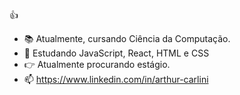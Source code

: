 :thumbsup:

-  :books: Atualmente, cursando Ciência da Computação.
-  :book: Estudando JavaScript, React, HTML e CSS
-  :point_right: Atualmente procurando estágio.
-  :mailbox: https://www.linkedin.com/in/arthur-carlini
